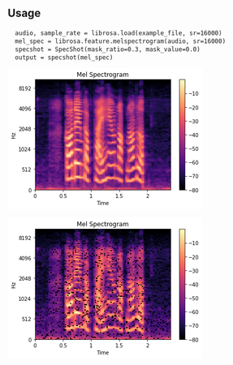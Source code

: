 ## Usage

```
  audio, sample_rate = librosa.load(example_file, sr=16000)
  mel_spec = librosa.feature.melspectrogram(audio, sr=16000)
  specshot = SpecShot(mask_ratio=0.3, mask_value=0.0)
  output = specshot(mel_spec)
```

![plot](specshot/melspec_2.png?raw=true "Before applying SpecShot")

![plot](specshot/melspec_augment_2.png?raw=true "After applying SpecShot")

